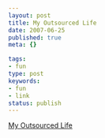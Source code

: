```yaml
---
layout: post
title: My Outsourced Life
date: 2007-06-25
published: true
meta: {}

tags:
- fun
type: post
keywords:
- fun
- link
status: publish
---
```

[My Outsourced Life](http://www.timferriss.com/ferriss-book-outsourcing.htm)<br />

